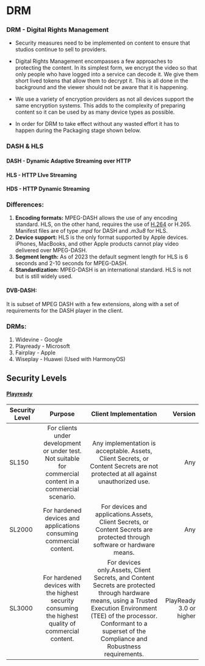 # DRM

### DRM - Digital Rights Management

- Security measures need to be implemented on content to ensure that studios continue to sell to providers.

- Digital Rights Management encompasses a few approaches to protecting the content. In its simplest form, we encrypt the video so that only people who have logged into a service can decode it. We give them short lived tokens that allow them to decrypt it. This is all done in the background and the viewer should not be aware that it is happening.

- We use a variety of encryption providers as not all devices support the same encryption systems. This adds to the complexity of preparing content so it can be used by as many device types as possible.

- In order for DRM to take effect without any wasted effort it has to happen during the Packaging stage shown below.

<!-- <p align="center"> ![drm1](https://raw.githubusercontent.com/thomas-abraham13/thomas-docs/refs/heads/main/static/img/drm/drm1.png) </p> -->

### DASH & HLS

#### DASH - Dynamic Adaptive Streaming over HTTP

#### HLS - HTTP LIve Streaming

#### HDS - HTTP Dynamic Streaming

<!-- <p align="center"> ![drm1](https://raw.githubusercontent.com/thomas-abraham13/thomas-docs/refs/heads/main/static/img/drm/drm2.png) </p> -->

### Differences:
1. **Encoding formats:** MPEG-DASH allows the use of any encoding standard. HLS, on the other hand, requires the use of [H.264](https://www.cloudflare.com/learning/video/what-is-h264-avc/) or H.265. Manifest files are of type *.mpd* for DASH and *.m3u8* for HLS.
2. **Device support:** HLS is the only format supported by Apple devices. iPhones, MacBooks, and other Apple products cannot play video delivered over MPEG-DASH.
3. **Segment length:** As of 2023 the default segment length for HLS is 6 seconds and 2-10 seconds for MPEG-DASH.
4. **Standardization:** MPEG-DASH is an international standard. HLS is not but is still widely used.

#### DVB-DASH:
It is subset of MPEG DASH with a few extensions, along with a set of requirements for the DASH player in the client.

### DRMs:
1. Widevine - Google
2. Playready - Microsoft
3. Fairplay - Apple
4. Wiseplay - Huawei (Used with HarmonyOS)

## Security Levels

#### [Playready](https://learn.microsoft.com/en-us/playready/overview/security-level)

|Security Level|Purpose|Client Implementation|Version|
|--------------|:-----:|:-------------------:|------:|
|SL150|For clients under development or under test. Not suitable for commercial content in a commercial scenario.|Any implementation is acceptable. Assets, Client Secrets, or Content Secrets are not protected at all against unauthorized use.|Any |
|SL2000|For hardened devices and applications consuming commercial content.|For devices and applications.Assets, Client Secrets, or Content Secrets are protected through software or hardware means.|Any |
|SL3000|For hardened devices with the highest security consuming the highest quality of commercial content.|For devices only.Assets, Client Secrets, and Content Secrets are protected through hardware means, using a Trusted Execution Environment (TEE) of the processor. Conformant to a superset of the Compliance and Robustness requirements.|PlayReady 3.0 or higher |